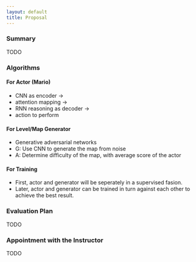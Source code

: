 ```yaml
---
layout: default
title: Proposal
---
```


### Summary
TODO

### Algorithms

#### For Actor (Mario)
 - CNN as encoder -> 
 - attention mapping -> 
 - RNN reasoning as decoder ->
 - action to perform
 
#### For Level/Map Generator
 - Generative adversarial networks
 - G: Use CNN to generate the map from noise
 - A: Determine difficulty of the map, with average score of the actor

#### For Training
 - First, actor and generator will be seperately in a supervised fasion.
 - Later, actor and generator can be trained in turn against each other to achieve the best result.<br>

### Evaluation Plan
TODO

### Appointment with the Instructor
TODO
